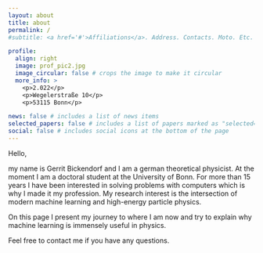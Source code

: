```yaml
---
layout: about
title: about
permalink: /
#subtitle: <a href='#'>Affiliations</a>. Address. Contacts. Moto. Etc.

profile:
  align: right
  image: prof_pic2.jpg
  image_circular: false # crops the image to make it circular
  more_info: >
    <p>2.022</p>
    <p>Wegelerstraße 10</p>
    <p>53115 Bonn</p>

news: false # includes a list of news items
selected_papers: false # includes a list of papers marked as "selected={true}"
social: false # includes social icons at the bottom of the page
---
```


Hello,

my name is Gerrit Bickendorf and I am a german theoretical physicist. At the moment I am a doctoral student at the University of Bonn. For more than 15 years I have been interested in solving problems with computers which is why I made it my profession. My research interest is the intersection of modern machine learning and high-energy particle physics.

On this page I present my journey to where I am now and try to explain why machine learning is immensely useful in physics. 

Feel free to contact me if you have any questions.